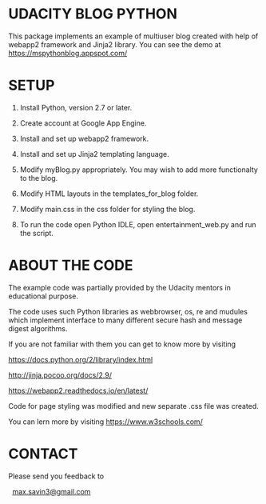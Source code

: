 UDACITY BLOG PYTHON
=================================

This package implements an example of multiuser blog
created with help of webapp2 framework and Jinja2 library. 
You can see the demo at
https://mspythonblog.appspot.com/

SETUP
=====

 1. Install Python, version 2.7 or later.

 2. Create account at Google App Engine.
 
 3. Install and set up webapp2 framework.
 
 4. Install and set up Jinja2 templating language.
 
 5. Modify myBlog.py appropriately. You may wish to add more functionalty
	to the blog.

 6. Modify HTML layouts in the templates_for_blog folder.

 7. Modify main.css in the css folder for styling the blog.    

 8. To run the code open Python IDLE, open entertainment_web.py and run the script.
 
 

ABOUT THE CODE
==============

The example code was partially provided by the Udacity mentors in
educational purpose. 

The code uses such Python libraries as webbrowser, os, re and mudules 
which implement interface to many different secure hash and message 
digest algorithms.

If you are not familiar with them you can get to know more by visiting

https://docs.python.org/2/library/index.html

http://jinja.pocoo.org/docs/2.9/

https://webapp2.readthedocs.io/en/latest/

Code for page styling was modified and new separate .css file was created.

You can lern more by visiting https://www.w3schools.com/ 

CONTACT
=======

Please send you feedback to

  max.savin3@gmail.com
